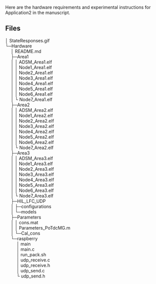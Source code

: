 


Here are the hardware requirements and experimental instructions for Application2 in the manuscript.

## Files


│ StateResponses.gif  
└─Hardware  
&emsp;   │  README.md   
&emsp;   ├─Area1  
&emsp;   │  │  ADSM_Area1.elf  
&emsp;   │  │  Node1_Area1.elf  
&emsp;   │  │  Node2_Area1.elf  
&emsp;   │  │  Node3_Area1.elf  
&emsp;   │  │  Node4_Area1.elf  
&emsp;   │  │  Node5_Area1.elf  
&emsp;   │  │  Node6_Area1.elf  
&emsp;   │  └  Node7_Area1.elf   
&emsp;   ├─Area2  
&emsp;   │  │  ADSM_Area2.elf  
&emsp;   │  │  Node1_Area2.elf  
&emsp;   │  │  Node2_Area2.elf  
&emsp;   │  │  Node3_Area2.elf  
&emsp;   │  │  Node4_Area2.elf  
&emsp;   │  │  Node5_Area2.elf  
&emsp;   │  │  Node6_Area2.elf  
&emsp;   │  └  Node7_Area2.elf          
&emsp;   ├─Area3  
&emsp;   │  │  ADSM_Area3.elf  
&emsp;   │  │  Node1_Area3.elf  
&emsp;   │  │  Node2_Area3.elf  
&emsp;   │  │  Node3_Area3.elf  
&emsp;   │  │  Node4_Area3.elf  
&emsp;   │  │  Node5_Area3.elf  
&emsp;   │  │  Node6_Area3.elf  
&emsp;   │  └  Node7_Area3.elf  
&emsp;   ├─HIL_LFC_UDP  
&emsp;   │  ├─configurations  
&emsp;   │  └─models  
&emsp;   ├─Parameters  
&emsp;   │  │  cons.mat  
&emsp;   │  │  Parameters_PoTdcMG.m  
&emsp;   │  └─Cal_cons         
&emsp;   └─raspberry  
&emsp; &emsp;  │  main  
&emsp; &emsp;  │  main.c  
&emsp; &emsp;  │  run_pack.sh  
&emsp; &emsp;  │  udp_receive.c  
&emsp;  &emsp; │  udp_receive.h  
&emsp;  &emsp; │  udp_send.c  
&emsp; &emsp;  └  udp_send.h          

